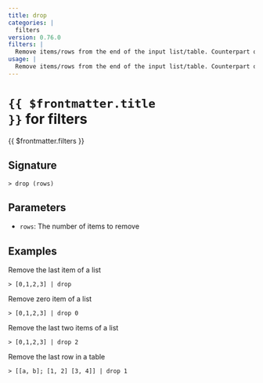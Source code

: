 ```yaml
---
title: drop
categories: |
  filters
version: 0.76.0
filters: |
  Remove items/rows from the end of the input list/table. Counterpart of 'skip'. Opposite of 'last'.
usage: |
  Remove items/rows from the end of the input list/table. Counterpart of 'skip'. Opposite of 'last'.
---
```


# <code>{{ $frontmatter.title }}</code> for filters

<div class='command-title'>{{ $frontmatter.filters }}</div>

## Signature

```> drop (rows)```

## Parameters

 -  `rows`: The number of items to remove

## Examples

Remove the last item of a list
```shell
> [0,1,2,3] | drop
```

Remove zero item of a list
```shell
> [0,1,2,3] | drop 0
```

Remove the last two items of a list
```shell
> [0,1,2,3] | drop 2
```

Remove the last row in a table
```shell
> [[a, b]; [1, 2] [3, 4]] | drop 1
```
